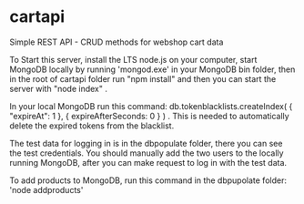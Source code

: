 # cartapi
Simple REST API - CRUD methods for webshop cart data

To Start this server, install the LTS node.js on your computer, start MongoDB locally by running 'mongod.exe' in your MongoDB bin folder,
then in the root of cartapi folder run "npm install" and then you can start the server with "node index" .

In your local MongoDB run this command: db.tokenblacklists.createIndex( { "expireAt": 1 }, { expireAfterSeconds: 0 } )  . This is needed
to automatically delete the expired tokens from the blacklist.

The test data for logging in is in the dbpopulate folder, there you can see the test credentials. You should manually add the two users 
to the locally running MongoDB, after you can make request to log in with the test data.

To add products to MongoDB, run this command in the dbpupolate folder: 'node addproducts'


